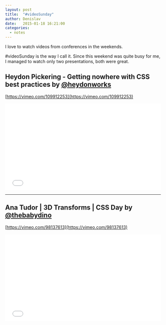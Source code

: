 ```yaml
---
layout: post
title:  "#videoSunday"
author: Denislav
date:   2015-01-18 16:21:00
categories: 
  - notes
---
```

I love to watch videos from conferences in the weekends. 

\#videoSunday is the way I call it.
Since this weekend was quite busy for me, I managed to watch only two presentations, both were great.


## Heydon Pickering - Getting nowhere with CSS best practices by [@heydonworks](https://twitter.com/heydonworks) 
[https://vimeo.com/109912253](https://vimeo.com/109912253)

<iframe src="//player.vimeo.com/video/109912253" width="100%" height="281" frameborder="0" webkitallowfullscreen mozallowfullscreen allowfullscreen></iframe>

---

## Ana Tudor | 3D Transforms | CSS Day by [@thebabydino](https://twitter.com/thebabydino)
[https://vimeo.com/98137613](https://vimeo.com/98137613)

<iframe src="//player.vimeo.com/video/98137613" width="100%" height="281" frameborder="0" webkitallowfullscreen mozallowfullscreen allowfullscreen></iframe>
